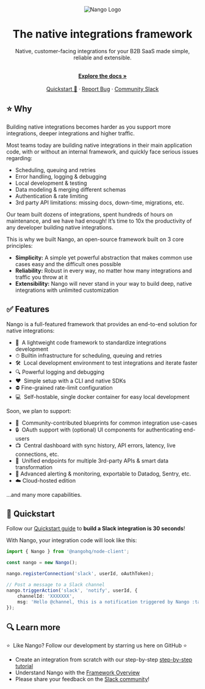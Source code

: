 <div align="center">
  
  ![Nango Logo](https://uploads-ssl.webflow.com/62a9f4a7a5a3d9ef1439982a/62aa0f9de9ebfd31d66f4ef7_Nango-logo-tight.png)

</div>

<h1 align="center">The native integrations framework</h1>

<div align="center">
Native, customer-facing integrations for your B2B SaaS made simple, reliable and extensible.
</div>

<p align="center">
    <br />
    <a href="https://docs.nango.dev" rel="dofollow"><strong>Explore the docs »</strong></a>
    <br />

  <br/>
    <a href="https://docs.nango.dev/quickstart">Quickstart 🚀</a>
    ·
    <a href="https://github.com/nangohq/nango/issues">Report Bug</a>
    ·
    <a href="https://nango.dev/slack">Community Slack</a>
</p>

## ⭐ Why

Building native integrations becomes harder as you support more integrations, deeper integrations and higher traffic.

Most teams today are building native integrations in their main application code, with or without an internal framework, and quickly face serious issues regarding:

-   Scheduling, queuing and retries
-   Error handling, logging & debugging
-   Local development & testing
-   Data modeling & merging different schemas
-   Authentication & rate limiting
-   3rd party API limitations: missing docs, down-time, migrations, etc.

Our team built dozens of integrations, spent hundreds of hours on maintenance, and we have had enough! It’s time to 10x the productivity of any developer building native integrations.

This is why we built Nango, an open-source framework built on 3 core principles:

-   **Simplicity:** A simple yet powerful abstraction that makes common use cases easy and the difficult ones possible
-   **Reliability:** Robust in every way, no matter how many integrations and traffic you throw at it
-   **Extensibility:** Nango will never stand in your way to build deep, native integrations with unlimited customization

## ✅ Features

Nango is a full-featured framework that provides an end-to-end solution for native integrations:

-   📁  A lightweight code framework to standardize integrations development
-   ⏱ Builtin infrastructure for scheduling, queuing and retries
-   🛠  Local development environment to test integrations and iterate faster
-   🔍 Powerful logging and debugging
-   ❤️  Simple setup with a CLI and native SDKs
-   ⛔️ Fine-grained rate-limit configuration
-   💻  Self-hostable, single docker container for easy local development

Soon, we plan to support:

-   👥  Community-contributed blueprints for common integration use-cases
-   🔒  OAuth support with (optional) UI components for authenticating end-users
-   📺  Central dashboard with sync history, API errors, latency, live connections, etc.
-   🧠  Unified endpoints for multiple 3rd-party APIs & smart data transformation
-   🚨 Advanced alerting & monitoring, exportable to Datadog, Sentry, etc.
-   ☁️ Cloud-hosted edition

…and many more capabilities.

## 🚀 Quickstart

Follow our [Quickstart guide](https://docs.nango.dev/quickstart) to **build a Slack integration is 30 seconds**!

With Nango, your integration code will look like this:

```ts
import { Nango } from '@nangohq/node-client';

const nango = new Nango();

nango.registerConnection('slack', userId, oAuthToken);

// Post a message to a Slack channel
nango.triggerAction('slack', 'notify', userId, {
    channelId: 'XXXXXXX',
    msg: 'Hello @channel, this is a notification triggered by Nango :tada:'
});
```

## 🔍 Learn more

⭐  Like Nango? Follow our development by starring us here on GitHub ⭐

-   Create an integration from scratch with our step-by-step [step-by-step tutorial](https://docs.nango.dev/build-integrations/)
-   Understand Nango with the [Framework Overview](https://docs.nango.dev/architecture)
-   Please share your feedback on the [Slack community](https://nango.dev/slack)!
